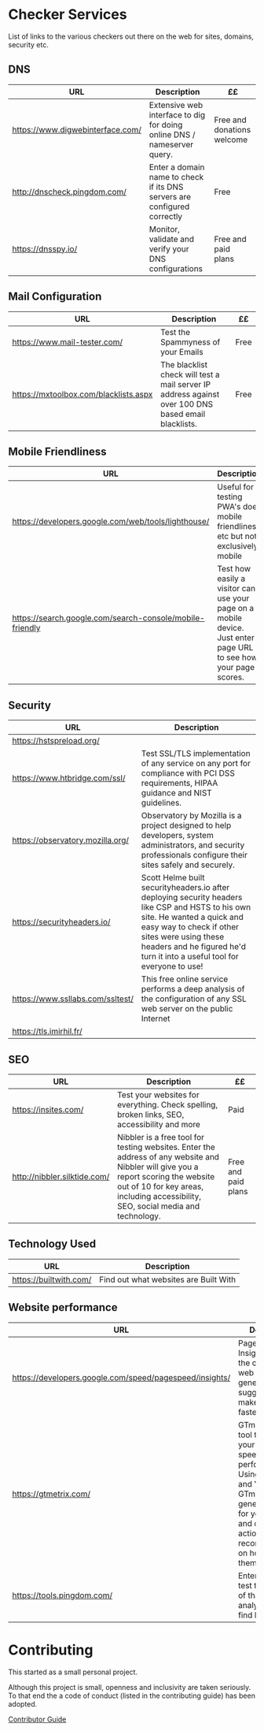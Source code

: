 # Checker Services
List of links to the various checkers out there on the web for sites, domains, security etc.

## DNS
| URL | Description | ££ |
| --- | ----------- | -- |
| https://www.digwebinterface.com/ | Extensive web interface to dig for doing online DNS / nameserver query. | Free and donations welcome |
| http://dnscheck.pingdom.com/ | Enter a domain name to check if its DNS servers are configured correctly | Free |
| https://dnsspy.io/ | Monitor, validate and verify your DNS configurations | Free and paid plans |

## Mail Configuration
| URL | Description | ££ |
| --- | ----------- | -- |
| https://www.mail-tester.com/ | Test the Spammyness of your Emails | Free |
| https://mxtoolbox.com/blacklists.aspx | The blacklist check will test a mail server IP address against over 100 DNS based email blacklists. | Free |

## Mobile Friendliness
| URL | Description | ££ |
| --- | ----------- | -- |
| https://developers.google.com/web/tools/lighthouse/ | Useful for testing PWA's does mobile friendliness etc but not exclusively mobile | Free |
| https://search.google.com/search-console/mobile-friendly | Test how easily a visitor can use your page on a mobile device. Just enter a page URL to see how your page scores. | Free |


## Security
| URL | Description |
| --- | ----------- |
| https://hstspreload.org/ | |
| https://www.htbridge.com/ssl/ | Test SSL/TLS implementation of any service on any port for compliance with PCI DSS requirements, HIPAA guidance and NIST guidelines. |
| https://observatory.mozilla.org/ | Observatory by Mozilla is a project designed to help developers, system administrators, and security professionals configure their sites safely and securely. |
| https://securityheaders.io/ | Scott Helme built securityheaders.io after deploying security headers like CSP and HSTS to his own site. He wanted a quick and easy way to check if other sites were using these headers and he figured he'd turn it into a useful tool for everyone to use! |
| https://www.ssllabs.com/ssltest/ | This free online service performs a deep analysis of the configuration of any SSL web server on the public Internet |
| https://tls.imirhil.fr/ | |

## SEO
| URL | Description | ££ |
| --- | ----------- | -- |
| https://insites.com/ | Test your websites for everything. Check spelling, broken links, SEO, accessibility and more | Paid |
| http://nibbler.silktide.com/ | Nibbler is a free tool for testing websites. Enter the address of any website and Nibbler will give you a report scoring the website out of 10 for key areas, including accessibility, SEO, social media and technology. | Free and paid plans |

## Technology Used
| URL | Description |
| --- | ----------- |
| https://builtwith.com/ | Find out what websites are Built With |

## Website performance
| URL | Description |
| --- | ----------- |
| https://developers.google.com/speed/pagespeed/insights/ | PageSpeed Insights analyzes the content of a web page, then generates suggestions to make that page faster. |
| https://gtmetrix.com/ | GTmetrix is a free tool that analyzes your page's speed performance.  Using PageSpeed and YSlow, GTmetrix generates scores for your pages and offers actionable recommendations on how to fix them. |
| https://tools.pingdom.com/ | Enter a URL to test the load time of that page, analyze it and find bottlenecks. |




# Contributing

This started as a small personal project.

Although this project is small, openness and inclusivity are taken seriously. To that end the a code of conduct (listed in the contributing guide) has been adopted.

[Contributor Guide](CONTRIBUTING.md)
